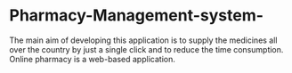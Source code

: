 # Pharmacy-Management-system-
The main aim of developing this application is to supply the medicines all over the country by just a single click and to reduce the time consumption. Online pharmacy is a web-based application. 
